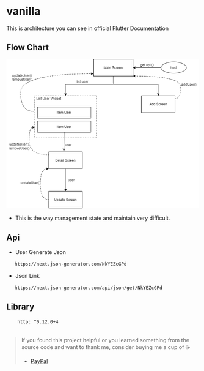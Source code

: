 # vanilla

This is architecture you can see in official Flutter Documentation

## Flow Chart
<img src="./../img/vanilla_flow.png">

   - This is the way management state and maintain very difficult.

## Api

 - User Generate Json
 ``` sh
    https://next.json-generator.com/NkYEZcGPd
 ``` 
 - Json Link
 ``` sh
    https://next.json-generator.com/api/json/get/NkYEZcGPd
 ```

 ## Library

``` sh
    http: ^0.12.0+4
 
 ```

> If you found this project helpful or you learned something from the source code and want to thank me, consider buying me a cup of :coffee:
>
> * [PayPal](https://www.paypal.me/khacchung98)